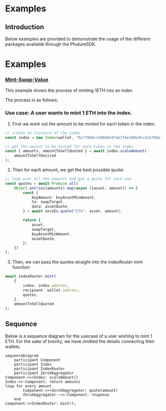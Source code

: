 # Examples

## Introduction

Below examples are provided to demonstrate the usage of the different packages available through the PhutureSDK.

# Examples

### [Mint-Swap-Value](./src/mint-swap-value.ts)

This example shows the process of minting 1ETH into an index

The process is as follows:

### Use case: A user wants to mint 1 ETH into the index.

1. First we work out the amount to be minted for each token in the index:

```typescript
// create an instance of the index
const index = new Index(wallet, "0x778b8cc9d9d8e97ab7f6e100e45c1e576bb1d6d4");

// get the amount to be minted for each token in the index
const { amounts, amountToSellQuoted } = await index.scaleAmount(
	amountToSellDesired
);
```

2. Then for each amount, we get the best possible quote:

```typescript
// loop over all the amounts and get a quote for each one
const quotes = await Promise.all(
	Object.entries(amounts).map(async ([asset, amount]) => {
		const {
			buyAmount: buyAssetMinAmount,
			to: swapTarget,
			data: assetQuote,
		} = await zeroEx.quote("ETH", asset, amount);

		return {
			asset,
			swapTarget,
			buyAssetMinAmount,
			assetQuote,
		};
	})
);
```

3. Then, we can pass the quotes straight into the indexRouter mint function:

```typescript
await indexRouter.mint(
	{
		index: index.address,
		recipient: wallet.address,
		quotes,
	},
	amountToSellQuoted
);
```

## Sequence

Below is a sequence diagram for the usecase of a user wishing to mint 1 ETH.
For the sake of brevity, we have omitted the details connecting their wallets.

```mermaid
sequenceDiagram
    participant Component
    participant Index
    participant IndexRouter
    participant ZeroXAggregator
Component->>+Index: scaleAmount()
Index->>-Component: return amounts
loop for every amount
        Component->>+ZeroXAggregator: quote(amount)
        ZeroXAggregator-->>-Component: response
    end
Component->>IndexRouter: mint();
```
